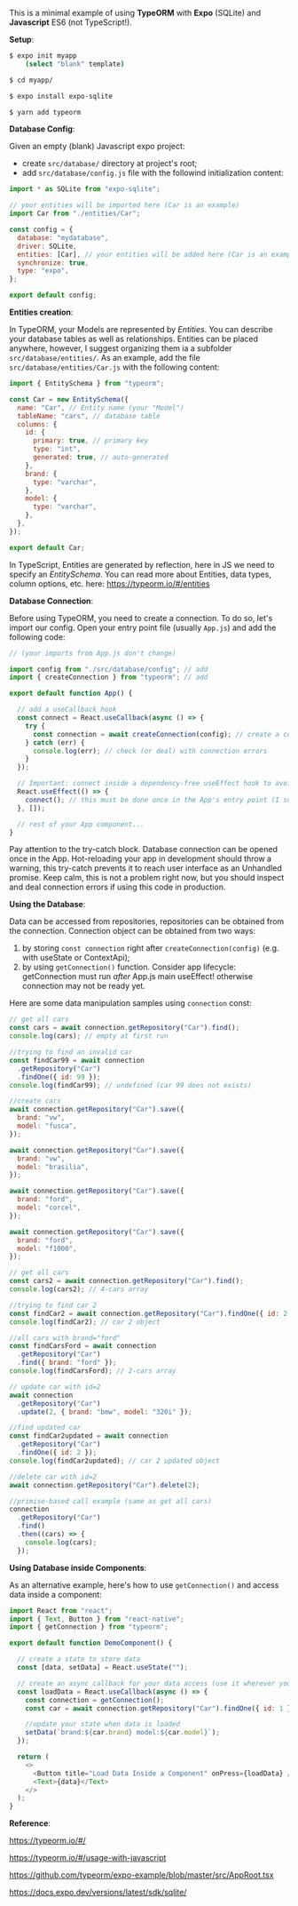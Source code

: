 This is a minimal example of using **TypeORM** with **Expo** (SQLite) and **Javascript** ES6 (not TypeScript!).

**Setup**:

```bash
$ expo init myapp
    (select "blank" template)

$ cd myapp/

$ expo install expo-sqlite

$ yarn add typeorm
```

**Database Config**:

Given an empty (blank) Javascript expo project:

- create `src/database/` directory at project's root;
- add `src/database/config.js` file with the followind initialization content:

```Javascript
import * as SQLite from "expo-sqlite";

// your entities will be imported here (Car is an example)
import Car from "./entities/Car";

const config = {
  database: "mydatabase",
  driver: SQLite,
  entities: [Car], // your entities will be added here (Car is an example)
  synchronize: true,
  type: "expo",
};

export default config;

```

**Entities creation**:

In TypeORM, your Models are represented by _Entities_. You can describe your database tables as well as relationships. Entities can be placed anywhere, however, I suggest organizing them ia a subfolder `src/database/entities/`. As an example, add the file `src/database/entities/Car.js` with the following content:

```Javascript
import { EntitySchema } from "typeorm";

const Car = new EntitySchema({
  name: "Car", // Entity name (your "Model")
  tableName: "cars", // database table
  columns: {
    id: {
      primary: true, // primary key
      type: "int",
      generated: true, // auto-generated
    },
    brand: {
      type: "varchar",
    },
    model: {
      type: "varchar",
    },
  },
});

export default Car;
```

In TypeScript, Entities are generated by reflection, here in JS we need to specify an _EntitySchema_. You can read more about Entities, data types, column options, etc. here: https://typeorm.io/#/entities

**Database Connection**:

Before using TypeORM, you need to create a connection. To do so, let's import our config. Open your entry point file (usually `App.js`) and add the following code:

```Javascript
// (your imports from App.js don't change)

import config from "./src/database/config"; // add
import { createConnection } from "typeorm"; // add

export default function App() {

  // add a useCallback hook
  const connect = React.useCallback(async () => {
    try {
      const connection = await createConnection(config); // create a connection with our config
    } catch (err) {
      console.log(err); // check (or deal) with connection errors
    }
  });

  // Important: connect inside a dependency-free useEffect hook to avoid multiple calls.
  React.useEffect(() => {
    connect(); // this must be done once in the App's entry point (I suggest here in App.js)
  }, []);

  // rest of your App component...
}
```

Pay attention to the try-catch block. Database connection can be opened once in the App. Hot-reloading your app in development should throw a warning, this try-catch prevents it to reach user interface as an Unhandled promise. Keep calm, this is not a problem right now, but you should inspect and deal connection errors if using this code in production.

**Using the Database**:

Data can be accessed from repositories, repositories can be obtained from the connection. Connection object can be obtained from two ways:

1. by storing `const connection` right after `createConnection(config)` (e.g. with useState or ContextApi);
2. by using `getConnection()` function. Consider app lifecycle: getConnection must run _after_ App.js main useEffect! otherwise connection may not be ready yet.

Here are some data manipulation samples using `connection` const:

```Javascript
// get all cars
const cars = await connection.getRepository("Car").find();
console.log(cars); // empty at first run

//trying to find an invalid car
const findCar99 = await connection
  .getRepository("Car")
  .findOne({ id: 99 });
console.log(findCar99); // undefined (car 99 does not exists)

//create cars
await connection.getRepository("Car").save({
  brand: "vw",
  model: "fusca",
});

await connection.getRepository("Car").save({
  brand: "vw",
  model: "brasilia",
});

await connection.getRepository("Car").save({
  brand: "ford",
  model: "corcel",
});

await connection.getRepository("Car").save({
  brand: "ford",
  model: "f1000",
});

// get all cars
const cars2 = await connection.getRepository("Car").find();
console.log(cars2); // 4-cars array

//trying to find car 2
const findCar2 = await connection.getRepository("Car").findOne({ id: 2 });
console.log(findCar2); // car 2 object

//all cars with brand="ford"
const findCarsFord = await connection
  .getRepository("Car")
  .find({ brand: "ford" });
console.log(findCarsFord); // 2-cars array

// update car with id=2
await connection
  .getRepository("Car")
  .update(2, { brand: "bmw", model: "320i" });

//find updated car
const findCar2updated = await connection
  .getRepository("Car")
  .findOne({ id: 2 });
console.log(findCar2updated); // car 2 updated object

//delete car with id=2
await connection.getRepository("Car").delete(2);

//primise-based call example (same as get all cars)
connection
  .getRepository("Car")
  .find()
  .then((cars) => {
    console.log(cars);
  });
```

**Using Database inside Components**:

As an alternative example, here's how to use `getConnection()` and access data inside a component:

```Javascript
import React from "react";
import { Text, Button } from "react-native";
import { getConnection } from "typeorm";

export default function DemoComponent() {

  // create a state to store data
  const [data, setData] = React.useState("");

  // create an async callback for your data access (use it wherever you want- example in Button)
  const loadData = React.useCallback(async () => {
    const connection = getConnection();
    const car = await connection.getRepository("Car").findOne({ id: 1 });

    //update your state when data is loaded
    setData(`brand:${car.brand} model:${car.model}`);
  });

  return (
    <>
      <Button title="Load Data Inside a Component" onPress={loadData} />
      <Text>{data}</Text>
    </>
  );
}

```

**Reference**:

https://typeorm.io/#/

https://typeorm.io/#/usage-with-javascript

https://github.com/typeorm/expo-example/blob/master/src/AppRoot.tsx

https://docs.expo.dev/versions/latest/sdk/sqlite/
